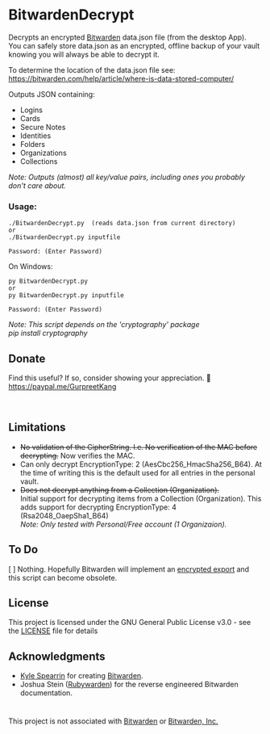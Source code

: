 # BitwardenDecrypt
Decrypts an encrypted [Bitwarden](https://github.com/bitwarden) data.json file (from the desktop App).  
You can safely store data.json as an encrypted, offline backup of your vault knowing you will always be able to decrypt it.

To determine the location of the data.json file see:  
https://bitwarden.com/help/article/where-is-data-stored-computer/

Outputs JSON containing:
- Logins
- Cards
- Secure Notes
- Identities
- Folders
- Organizations
- Collections

*Note: Outputs (almost) all key/value pairs, including ones you probably don't care about.*

### Usage: 
```
./BitwardenDecrypt.py  (reads data.json from current directory)
or
./BitwardenDecrypt.py inputfile

Password: (Enter Password)
```
On Windows:
```
py BitwardenDecrypt.py
or
py BitwardenDecrypt.py inputfile

Password: (Enter Password)
```
*Note: This script depends on the 'cryptography' package  
pip install cryptography*
  
  
    
## Donate
Find this useful?  If so, consider showing your appreciation. :slightly_smiling_face:  
https://paypal.me/GurpreetKang
  
<br/>

## Limitations

- ~~No validation of the CipherString.
I.e. No verification of the MAC before decrypting.~~ Now verifies the MAC.
- Can only decrypt EncryptionType: 2 (AesCbc256_HmacSha256_B64).  At the time of writing this is the default used for all entries in the personal vault.
- ~~Does not decrypt anything from a Collection (Organization).~~<br>Initial support for decrypting items from a Collection (Organization). This adds support for decrypting EncryptionType: 4 (Rsa2048_OaepSha1_B64)
<br> *Note: Only tested with Personal/Free account (1 Organizaion).*


## To Do
[ ] Nothing.
Hopefully Bitwarden will implement an [encrypted export](https://community.bitwarden.com/t/encrypted-export/235) and this script can become obsolete.


## License

This project is licensed under the GNU General Public License v3.0 - see the [LICENSE](LICENSE) file for details


## Acknowledgments

* [Kyle Spearrin](https://github.com/kspearrin) for creating [Bitwarden](https://github.com/bitwarden).
* Joshua Stein ([Rubywarden](https://github.com/jcs/rubywarden)) for the reverse engineered Bitwarden documentation.

#  
This project is not associated with [Bitwarden](https://github.com/bitwarden) or [Bitwarden, Inc.](https://bitwarden.com/)
